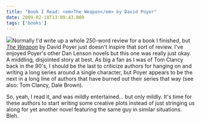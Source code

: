 ```yaml
---
title: "Book I Read: <em>The Weapon</em> by David Poyer"
date: 2009-02-18T13:09:43.000
tags: ['books']
---
```


[![](http://ecx.images-amazon.com/images/I/51LI9GWOY9L._SL160_.jpg)](http://www.amazon.com/Weapon-Novel-Dan-Lenson-Novels/dp/0312374933%3FSubscriptionId%3D02E5W5871AJF7PMMMS82%26tag%3Dscifirev-20%26linkCode%3Dxm2%26camp%3D2025%26creative%3D165953%26creativeASIN%3D0312374933)Normally I'd write up a whole 250-word review for a book I finished, but _[The Weapon](http://www.amazon.com/Weapon-Novel-Dan-Lenson-Novels/dp/0312374933%3FSubscriptionId%3D02E5W5871AJF7PMMMS82%26tag%3Dscifirev-20%26linkCode%3Dxm2%26camp%3D2025%26creative%3D165953%26creativeASIN%3D0312374933)_ by David Poyer just doesn't inspire that sort of review. I've enjoyed Poyer's other Dan Lenson novels but this one was really just okay. A middling, disjointed story at best. As big a fan as I was of Tom Clancy back in the 90's, I should be the last to criticize authors for hanging on and writing a long series around a single character, but Poyer appears to be the next in a long line of authors that have burned out their series that way (see also: Tom Clancy, Dale Brown).

So, yeah, I read it, and was mildly entertained... but only mildly. It's time for these authors to start writing some creative plots instead of just stringing us along for yet another novel featuring the same guy in similar situations. Bleh.
